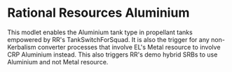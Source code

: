 # Rational Resources Aluminium
This modlet enables the Aluminium tank type in propellant tanks empowered by RR's TankSwitchForSquad. It is also the trigger for any non-Kerbalism converter processes that involve EL's Metal resource to involve CRP Aluminium instead. This also triggers RR's demo hybrid SRBs to use Aluminium and not Metal resource.
